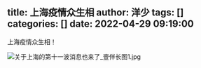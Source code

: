 title: 上海疫情众生相
author: 洋少
tags: []
categories: []
date: 2022-04-29 09:19:00
---
上海疫情众生相！
<!-- more -->
![关于上海的第十一波消息也来了_壹伴长图1.jpg](http://124.220.167.166:8081/i/2022/04/29/626b3d38c1546.jpg)